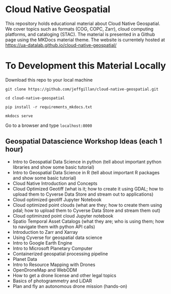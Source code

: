 # Cloud Native Geospatial
This repository holds educational material about Cloud Native Geospatial. We cover topics such as formats (COG, COPC, Zarr), cloud computing platforms, and cataloging (STAC). The material is presented in a Github page using the MKDocs material theme. The website is currentely hosted at https://ua-datalab.github.io/cloud-native-geospatial/

# To Development this Material Locally

Download this repo to your local machine

`git clone https://github.com/jeffgillan/cloud-native-geospatial.git`

`cd cloud-native-geospatial`

`pip install -r requirements_mkdocs.txt`

`mkdocs serve` 

Go to a browser and type `localhost:8000`

## Geospatial Datascience Workshop Ideas (each 1 hour)

* Intro to Geospatial Data Science in python (tell about important python libraries and show some basic tutorial)
* Intro to Geospatial Data Science in R (tell about important R packages and show some basic tutorial)
* Cloud Native Introduction and Concepts
* Cloud Optimized Geotiff (what is it; how to create it using GDAL; how to upload them to Cyverse Data Store and stream out to applications)
* Cloud optimized geotiff Jupyter Notebook
* Cloud optimized point clouds (what are they; how to create them using pdal; how to upload them to Cyverse Data Store and stream them out)
* Cloud optiminzed point cloud Jupyter notebook
* Spatio Temporal Asset Catalogs (what they are; who is using them; how to navigate them with python API calls)
* Introduction to Zarr and Xarray
* Using Cyverse for geospatial data science
* Intro to Google Earth Engine
* Intro to Microsoft Planetary Computer
* Containerized geospatial processing pipeline
* Planet Data
* Intro to Resource Mapping with Drones
* OpenDroneMap and WebODM
* How to get a drone license and other legal topics
* Basics of photogrammetry and LiDAR
* Plan and fly an autonomous drone mission (hands-on) 
  
  
